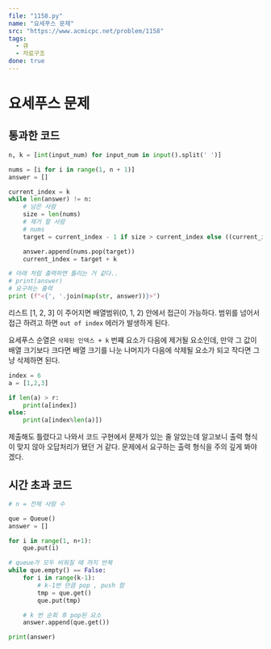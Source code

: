 ```yaml
---
file: "1158.py"
name: "요세푸스 문제"
src: "https://www.acmicpc.net/problem/1158"
tags:
  - 큐
  - 자료구조
done: true
---
```


# 요세푸스 문제

## 통과한 코드

```python
n, k = [int(input_num) for input_num in input().split(' ')]

nums = [i for i in range(1, n + 1)]
answer = []

current_index = k
while len(answer) != n:
    # 남은 사람
    size = len(nums)
    # 제거 할 사람
    # nums
    target = current_index - 1 if size > current_index else ((current_index-1) % size)

    answer.append(nums.pop(target))
    current_index = target + k

# 아래 처럼 출력하면 틀리는 거 같다..
# print(answer)
# 요구하는 출력
print (f"<{', '.join(map(str, answer))}>")
```

리스트 [1, 2, 3] 이 주어지면 배열범위(0, 1, 2) 안에서 접근이 가능하다. 범위를 넘어서 접근 하려고 하면 `out of index` 에러가 발생하게 된다.

요세푸스 순열은 `삭제된 인덱스 + k` 번쨰 요소가 다음에 제거될 요소인데, 만약 그 값이 배열 크기보다 크다면 배열 크기를 나눈 나머지가 다음에 삭제될 요소가 되고 작다면 그냥 삭제하면 된다.

```python
index = 6
a = [1,2,3]

if len(a) > r:
    print(a[index])
else:
    print(a[index%len(a)])
```

제출해도 틀렸다고 나와서 코드 구현에서 문제가 있는 줄 알았는데
알고보니 출력 형식이 맞지 않아 오답처리가 됐던 거 같다. 문제에서 요구하는 출력 형식을 주의 깊게 봐야겠다.

## 시간 초과 코드

```python
# n = 전체 사람 수

que = Queue()
answer = []

for i in range(1, n+1):
    que.put(i)

# queue가 모두 비워질 때 까지 반복
while que.empty() == False:
    for i in range(k-1):
        # k-1번 만큼 pop , push 함
        tmp = que.get()
        que.put(tmp)

    # k 번 순회 후 pop된 요소
    answer.append(que.get())

print(answer)
```
